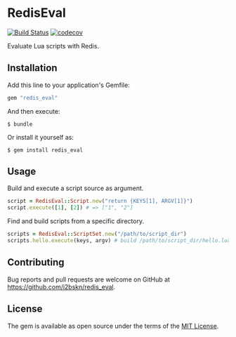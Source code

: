 # RedisEval

[![Build Status](https://travis-ci.org/i2bskn/redis_eval.svg)](https://travis-ci.org/i2bskn/redis_eval)
[![codecov](https://codecov.io/gh/i2bskn/redis_eval/branch/master/graph/badge.svg)](https://codecov.io/gh/i2bskn/redis_eval)

Evaluate Lua scripts with Redis.

## Installation

Add this line to your application's Gemfile:

```ruby
gem "redis_eval"
```

And then execute:

    $ bundle

Or install it yourself as:

    $ gem install redis_eval

## Usage

Build and execute a script source as argument.

```ruby
script = RedisEval::Script.new("return {KEYS[1], ARGV[1]}")
script.execute([1], [2]) # => ["1", "2"]
```

Find and build scripts from a specific directory.

```ruby
scripts = RedisEval::ScriptSet.new("/path/to/script_dir")
scripts.hello.execute(keys, argv) # build /path/to/script_dir/hello.lua and run.
```
## Contributing

Bug reports and pull requests are welcome on GitHub at https://github.com/i2bskn/redis_eval.

## License

The gem is available as open source under the terms of the [MIT License](http://opensource.org/licenses/MIT).
